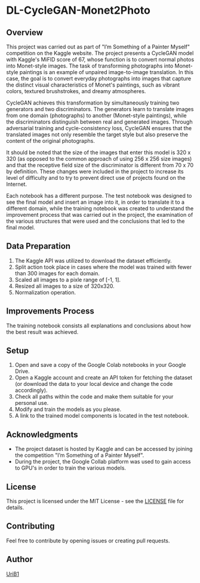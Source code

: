# DL-CycleGAN-Monet2Photo
## Overview
This project was carried out as part of "I’m Something of a Painter Myself" competition on the Kaggle website. The project presents a CycleGAN model with Kaggle's MiFID score of 67, whose function is to convert normal photos into Monet-style images. The task of transforming photographs into Monet-style paintings is an example of unpaired image-to-image translation. In this case, the goal is to convert everyday photographs into images that capture the distinct visual characteristics of Monet's paintings, such as vibrant colors, textured brushstrokes, and dreamy atmospheres.

CycleGAN achieves this transformation by simultaneously training two generators and two discriminators. The generators learn to translate images from one domain (photographs) to another (Monet-style paintings), while the discriminators distinguish between real and generated images. Through adversarial training and cycle-consistency loss, CycleGAN ensures that the translated images not only resemble the target style but also preserve the content of the original photographs.

It should be noted that the size of the images that enter this model is 320 x 320 (as opposed to the common approach of using 256 x 256 size images) and that the receptive field size of the discriminator is different from 70 x 70 by definition. These changes were included in the project to increase its level of difficulty and to try to prevent direct use of projects found on the Internet.

Each notebook has a different purpose. The test notebook was designed to see the final model and insert an image into it, in order to translate it to a different domain, while the training notebook was created to understand the improvement process that was carried out in the project, the examination of the various structures that were used and the conclusions that led to the final model.

## Data Preparation
1. The Kaggle API was utilized to download the dataset efficiently.
2. Split action took place in cases where the model was trained with fewer than 300 images for each domain.
3. Scaled all images to a pixle range of [-1, 1].
4. Resized all images to a size of 320x320.
5. Normalization operation.

## Improvements Process
The training notebook consists all explanations and conclusions about how the best result was achieved. 

## Setup
1. Open and save a copy of the Google Colab notebooks in your Google Drive.
3. Open a Kaggle account and create an API token for fetching the dataset (or download the data to your local device and change the code accordingly). 
2. Check all paths within the code and make them suitable for your personal use.
4. Modify and train the models as you please.
5. A link to the trained model components is located in the test notebook.  

## Acknowledgments
* The project dataset is hosted by Kaggle and can be accessed by joining the competition "I’m Something of a Painter Myself".
* During the project, the Google Collab platform was used to gain access to GPU's in order to train the various models.

## License
This project is licensed under the MIT License - see the [LICENSE](LICENSE) file for details.

## Contributing
Feel free to contribute by opening issues or creating pull requests.

## Author
[UriB1](https://github.com/UriB1)
